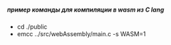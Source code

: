 
##### пример команды для компиляции в wasm из C lang
* cd ./public
* emcc ../src/webAssembly/main.c -s WASM=1
